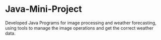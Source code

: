 # Java-Mini-Project
Developed Java Programs for image processing and weather forecasting, using tools to manage the image operations and get the correct weather data.
